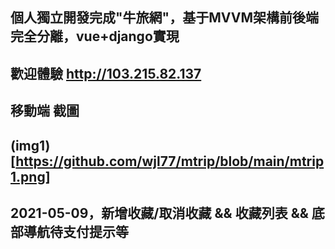 ## 個人獨立開發完成"牛旅網"，基于MVVM架構前後端完全分離，vue+django實現
## 歡迎體驗 http://103.215.82.137
## 移動端 截圖
## (img1)[https://github.com/wjl77/mtrip/blob/main/mtrip1.png]
## 2021-05-09，新增收藏/取消收藏 && 收藏列表 && 底部導航待支付提示等

